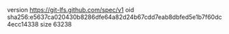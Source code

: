 version https://git-lfs.github.com/spec/v1
oid sha256:e5637ca020430b8286dfe64a82d24b67cdd7eab8dbfed5e1b7f60dc4ecc14338
size 63238

